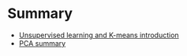 # Summary

* [Unsupervised learning and K-means introduction](./materials/Unsupervised-learning-introduction.pdf)
* [PCA summary](./materials/PCA-summary.pdf)